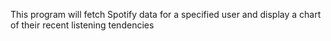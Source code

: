 This program will fetch Spotify data for a specified user and display a chart of their recent listening tendencies 
